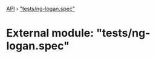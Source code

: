 [API](../README.md) › ["tests/ng-logan.spec"](_tests_ng_logan_spec_.md)

# External module: "tests/ng-logan.spec"


